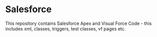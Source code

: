 # Salesforce
This repository contains Salesforce Apex and Visual Force Code - this includes xml, classes, triggers, test classes, vf pages etc.
